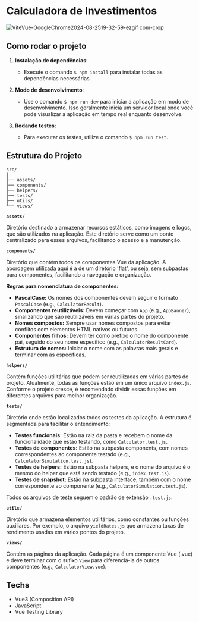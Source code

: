 # Calculadora de Investimentos

![ViteVue-GoogleChrome2024-08-2519-32-59-ezgif com-crop](https://github.com/user-attachments/assets/0234a2e7-7a41-4311-bca5-e0b687c20ba1)

## Como rodar o projeto

1. **Instalação de dependências**:
   - Execute o comando `$ npm install` para instalar todas as dependências necessárias.

2. **Modo de desenvolvimento**:
   - Use o comando `$ npm run dev` para iniciar a aplicação em modo de desenvolvimento. Isso geralmente inicia um servidor local onde você pode visualizar a aplicação em tempo real enquanto desenvolve.

3. **Rodando testes**:
   - Para executar os testes, utilize o comando `$ npm run test`.

## Estrutura do Projeto

```plaintext
src/
│
├── assets/
├── components/
├── helpers/
├── tests/
├── utils/
└── views/
```
**`assets/`**

Diretório destinado a armazenar recursos estáticos, como imagens e logos, que são utilizados na aplicação. Este diretório serve como um ponto centralizado para esses arquivos, facilitando o acesso e a manutenção.

**`components/`**

Diretório que contém todos os componentes Vue da aplicação. A abordagem utilizada aqui é a de um diretório 'flat', ou seja, sem subpastas para componentes, facilitando a navegação e organização.

**Regras para nomenclatura de componentes:**

* **PascalCase:** Os nomes dos componentes devem seguir o formato `PascalCase` (e.g., `CalculatorResult`).
* **Componentes reutilizáveis:** Devem começar com `App` (e.g., `AppBanner`), sinalizando que são reutilizáveis em várias partes do projeto.
* **Nomes compostos:** Sempre usar nomes compostos para evitar conflitos com elementos HTML nativos ou futuros.
* **Componentes filhos:** Devem ter como prefixo o nome do componente pai, seguido do seu nome específico (e.g., `CalculatorResultCard`).
* **Estrutura de nomes:** Iniciar o nome com as palavras mais gerais e terminar com as específicas.

**`helpers/`**

Contém funções utilitárias que podem ser reutilizadas em várias partes do projeto. Atualmente, todas as funções estão em um único arquivo `index.js`. Conforme o projeto cresce, é recomendado dividir essas funções em diferentes arquivos para melhor organização.

**`tests/`**

Diretório onde estão localizados todos os testes da aplicação. A estrutura é segmentada para facilitar o entendimento:

* **Testes funcionais:** Estão na raiz da pasta e recebem o nome da funcionalidade que estão testando, como `Calculator.test.js`.
* **Testes de componentes:** Estão na subpasta components, com nomes correspondentes ao componente testado (e.g., `CalculatorSimulation.test.js`).
* **Testes de helpers:** Estão na subpasta helpers, e o nome do arquivo é o mesmo do helper que está sendo testado (e.g., `index.test.js`).
* **Testes de snapshot:** Estão na subpasta interface, também com o nome correspondente ao componente (e.g., `CalculatorSimulation.test.js`).

Todos os arquivos de teste seguem o padrão de extensão `.test.js`.

**`utils/`**

Diretório que armazena elementos utilitários, como constantes ou funções auxiliares. Por exemplo, o arquivo `yieldRates.js` que armazena taxas de rendimento usadas em vários pontos do projeto.

**`views/`**

Contém as páginas da aplicação. Cada página é um componente Vue (.vue) e deve terminar com o sufixo `View` para diferenciá-la de outros componentes (e.g., `CalculatorView.vue`).

## Techs

* Vue3 (Composition API)
* JavaScript
* Vue Testing Library
  

